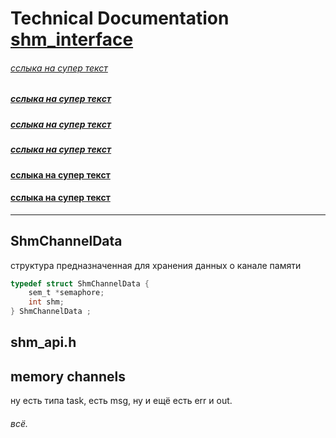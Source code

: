 # Technical Documentation [shm_interface](https://)
###### [сслыка на супер текст](#супер-текст)
##### [сслыка на супер текст](#супер-текст)
##### [сслыка на супер текст](#супер-текст)
##### [сслыка на супер текст](#супер-текст)
#### [сслыка на супер текст](#супер-текст)
#### [сслыка на супер текст](#супер-текст)

___
## ShmChannelData
структура предназначенная для хранения данных о канале памяти
~~~C
typedef struct ShmChannelData {
    sem_t *semaphore;
    int shm;
} ShmChannelData ;
~~~
## shm_api.h
## memory channels
ну есть типа task, есть msg, ну и ещё есть err и out.
###### всё.
